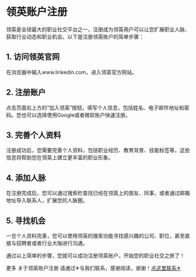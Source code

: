 # 领英账户注册

领英是全球最大的职业社交平台之一，注册成为领英用户可以让您扩展职业人脉、获取行业动态和职业机会。以下是注册领英账户的简单步骤：

## 1. 访问领英官网

在浏览器中输入www.linkedin.com，进入领英官方网站。

## 2. 注册账户

点击页面右上方的“加入领英”按钮，填写个人信息，包括姓名、电子邮件地址和密码。您也可以选择使用Google或者微软账户快速注册。

## 3. 完善个人资料

注册成功后，您需要完善个人资料，包括职业经历、教育背景、技能标签等，这些信息将帮助您在领英上建立更丰富的职业形象。

## 4. 添加人脉

在注册完成后，您可以通过搜索栏查找已经在领英上的朋友、同事，或者通过邮箱地址导入联系人，扩展您的人脉圈。

## 5. 寻找机会

一旦个人资料完善，您可以使用领英的搜索功能寻找感兴趣的公司、职位，甚至直接与招聘者或者行业大咖进行沟通。

通过以上简单的步骤，您就可以成功注册领英账户，开始您的职业社交之旅了！

更多 关于领英账户注册 请通过✈与我们联系，感谢阅读，谢谢！[点这里联系✈](https://ss.k02.cc)